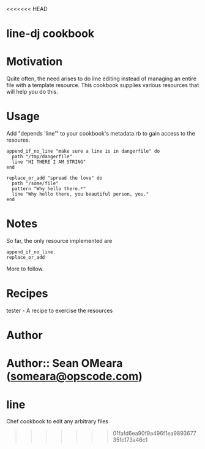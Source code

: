 <<<<<<< HEAD
# line-dj cookbook

# Motivation
Quite often, the need arises to do line editing instead of managing an
entire file with a template resource. This cookbook supplies various 
resources that will help you do this.

# Usage
Add "depends 'line'" to your cookbook's metadata.rb to gain access to
the resoures.

    append_if_no_line "make sure a line is in dangerfile" do
      path "/tmp/dangerfile"
      line "HI THERE I AM STRING"
    end
    
    replace_or_add "spread the love" do
      path "/some/file"
      pattern "Why hello there.*"
      line "Why hello there, you beautiful person, you."
    end

# Notes
So far, the only resource implemented are 

    append_if_no_line.
    replace_or_add

More to follow.

# Recipes
tester -  A recipe to exercise the resources

# Author
Author:: Sean OMeara (<someara@opscode.com>)
=======
# line
Chef cookbook to edit any arbitrary files
>>>>>>> 01fafd6ea90f9a496f1ea989367735fc173a46c1
